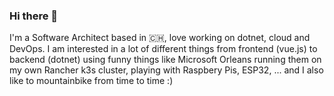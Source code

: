 ### Hi there 👋

I'm a Software Architect based in 🇨🇭, love working on dotnet, cloud and DevOps.
I am interested in a lot of different things from frontend (vue.js) to backend (dotnet) using funny things like Microsoft Orleans running them on my own Rancher k3s cluster, playing with Raspbery Pis, ESP32, ... and I also like to mountainbike from time to time :)

<!--
**BWalti/BWalti** is a ✨ _special_ ✨ repository because its `README.md` (this file) appears on your GitHub profile.

Here are some ideas to get you started:

- 🔭 I’m currently working on ...
- 🌱 I’m currently learning ...
- 👯 I’m looking to collaborate on ...
- 🤔 I’m looking for help with ...
- 💬 Ask me about ...
- 📫 How to reach me: ...
- 😄 Pronouns: ...
- ⚡ Fun fact: ...
-->
